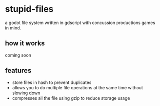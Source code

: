 # stupid-files
a godot file system written in gdscript with concussion productions games in mind.

## how it works
coming soon

## features
- store files in hash to prevent duplicates
- allows you to do multiple file operations at the same time without slowing down
- compresses all the file using gzip to reduce storage usage
